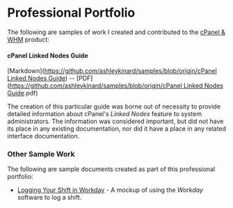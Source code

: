 # Professional Portfolio

The following are samples of work I created and contributed to the [cPanel & WHM](https://www.cpanel.net) product:
#### cPanel Linked Nodes Guide

[Markdown]([https://github.com/ashleykinard/samples/blob/origin/cPanel Linked Nodes Guide](https://github.com/ashleykinard/samples/blob/origin/cPanel-LinkedNodesGuide)) -- [PDF]([https://github.com/ashleykinard/samples/blob/origin/cPanel Linked Nodes Guide](https://github.com/ashleykinard/samples/blob/origin/cPanel-LinkedNodesGuide).pdf)

The creation of this particular guide was borne out of necessity to provide detailed information about cPanel's *Linked Nodes* feature to system administrators. The information was considered important, but did not have its place in any existing documentation, nor did it have a place in any related interface documentation.

### Other Sample Work
The following are sample documents created as part of this professional portfolio:

* [Logging Your Shift in Workday](https://github.com/ashleykinard/samples/blob/origin/WorkdaySample.pdf) - A mockup of using the *Workday* software to log a shift.
